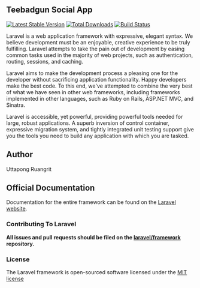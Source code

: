## Teebadgun Social App

[![Latest Stable Version](https://poser.pugx.org/laravel/framework/version.png)](https://packagist.org/packages/laravel/framework) [![Total Downloads](https://poser.pugx.org/laravel/framework/d/total.png)](https://packagist.org/packages/laravel/framework) [![Build Status](https://travis-ci.org/laravel/framework.png)](https://travis-ci.org/laravel/framework)

Laravel is a web application framework with expressive, elegant syntax. We believe development must be an enjoyable, creative experience to be truly fulfilling. Laravel attempts to take the pain out of development by easing common tasks used in the majority of web projects, such as authentication, routing, sessions, and caching.

Laravel aims to make the development process a pleasing one for the developer without sacrificing application functionality. Happy developers make the best code. To this end, we've attempted to combine the very best of what we have seen in other web frameworks, including frameworks implemented in other languages, such as Ruby on Rails, ASP.NET MVC, and Sinatra.

Laravel is accessible, yet powerful, providing powerful tools needed for large, robust applications. A superb inversion of control container, expressive migration system, and tightly integrated unit testing support give you the tools you need to build any application with which you are tasked.

## Author 
Uttapong Ruangrit

## Official Documentation

Documentation for the entire framework can be found on the [Laravel website](http://laravel.com/docs).

### Contributing To Laravel

**All issues and pull requests should be filed on the [laravel/framework](http://github.com/laravel/framework) repository.**

### License

The Laravel framework is open-sourced software licensed under the [MIT license](http://opensource.org/licenses/MIT)
